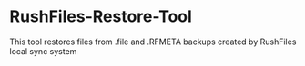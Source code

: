 # RushFiles-Restore-Tool
This tool restores files from .file and .RFMETA backups created by RushFiles local sync system
